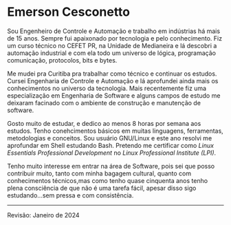 # Emerson Cesconetto

Sou Engenheiro de Controle e Automação e trabalho em indústrias há mais de 15 anos. Sempre fui apaixonado por tecnologia e pelo conhecimento. Fiz um curso técnico no CEFET PR, na Unidade de Medianeira e lá descobri a automação industrial e com ela todo um universo de lógica, programação comunicação, protocolos, bits e bytes.

Me mudei pra Curitiba pra trabalhar como técnico e continuar os estudos. Cursei Engenharia de Controle e Automação e lá aprofundei ainda mais os conhecimentos no universo da tecnologia. Mais recentemente fiz uma especialização em Engenharia de Software e alguns campos de estudo me deixaram facinado com o ambiente de construção e manutenção de software. 

Gosto muito de estudar, e dedico ao menos 8 horas por semana aos estudos. Tenho conehcimentos básicos em muitas linguagens, ferramentas, metodologias e conceitos. Sou usuário GNU/Linux e este ano resolvi me aprofundar em Shell estudando Bash. Pretendo me certificar como *Linux Essentials Professional Development* no *Linux Professional Institute (LPI)*. 

Tenho muito interesse em entrar na área de Software, pois sei que posso contribuir muito, tanto com minha bagagem cultural, quanto com conhecimentos técnicos,mas como tenho quase cinquenta anos tenho plena consciência de que não é uma tarefa fácil, apesar disso sigo estudando...sem pressa e com consistência.


---
Revisão: Janeiro de 2024